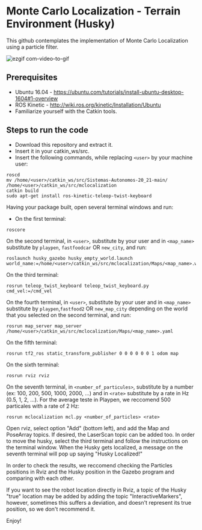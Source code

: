 # Monte Carlo Localization - Terrain Environment (Husky)
This github contemplates the implementation of Monte Carlo Localization using a particle filter.


![ezgif com-video-to-gif](https://user-images.githubusercontent.com/74827101/101970614-50ad7900-3c23-11eb-80f7-70c2bae2ef1e.gif)


## Prerequisites
- Ubuntu 16.04 - https://ubuntu.com/tutorials/install-ubuntu-desktop-1604#1-overview
- ROS Kinetic - http://wiki.ros.org/kinetic/Installation/Ubuntu
- Familiarize yourself with the Catkin tools.

## Steps to run the code
- Download this repository and extract it.
- Insert it in your catkin_ws/src.
- Insert the following commands, while replacing ```<user>``` by your machine user:

```
roscd
mv /home/<user>/catkin_ws/src/Sistemas-Autonomos-20_21-main/ /home/<user>/catkin_ws/src/mclocalization
catkin build
sudo apt-get install ros-kinetic-teleop-twist-keyboard
```

Having your package built, open several terminal windows and run:
- On the first terminal:
```
roscore
```
On the second terminal, in ```<user>```, substitute by your user and in ```<map_name>``` substitute by ```playpen```, ```fastfoodcar``` OR ```new_city```, and run:
```
roslaunch husky_gazebo husky_empty_world.launch world_name:=/home/<user>/catkin_ws/src/mclocalization/Maps/<map_name>.world
```
On the third terminal:
```
rosrun teleop_twist_keyboard teleop_twist_keyboard.py cmd_vel:=/cmd_vel
```
On the fourth terminal,  in ```<user>```, substitute by your user and in ```<map_name>``` substitute by ```playpen```,```fastfood2``` OR ```new_map_city``` depending on the world that you selected on the second terminal, and run:
```
rosrun map_server map_server /home/<user>/catkin_ws/src/mclocalization/Maps/<map_name>.yaml
```
On the fifth terminal:
```
rosrun tf2_ros static_transform_publisher 0 0 0 0 0 0 1 odom map
```
On the sixth terminal:
```
rosrun rviz rviz 
```
On the seventh terminal, in ```<number_of_particules>```, substitute by a number (ex: 100, 200, 500, 1000, 2000, ...) and in ```<rate>``` substitute by a rate in Hz (0.5, 1, 2, ...). For the average teste in Playpen, we reccomend 500 particales with a rate of 2 Hz:
```
rosrun mclocalization mcl.py <number_of_particles> <rate>
```

Open rviz, select option "Add" (bottom left), and add the Map and PoseArray topics. If desired, the LaserScan topic can be added too.
In order to move the husky, select the third terminal and follow the instructions on the terminal window.
When the Husky gets localized, a message on the seventh terminal will pop up saying "Husky Localized!"


In order to check the results, we reccomend checking the Particles positions in Rviz and the Husky position in the Gazebo program and comparing with each other.

If you want to see the robot location directly in Rviz, a topic of the Husky "true" location may be added by adding the topic "InteractiveMarkers", however, sometimes this suffers a deviation, and doesn't represent its true position, so we don't recommend it.


Enjoy!
